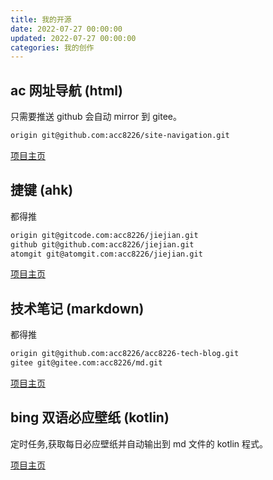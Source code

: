 ```yaml
---
title: 我的开源
date: 2022-07-27 00:00:00
updated: 2022-07-27 00:00:00
categories: 我的创作
---
```


## ac 网址导航 (html)

只需要推送 github 会自动 mirror 到 gitee。

```sh
origin git@github.com:acc8226/site-navigation.git
```

[项目主页](https://github.com/acc8226/site-navigation)

## 捷键 (ahk)

都得推

```sh
origin git@gitcode.com:acc8226/jiejian.git
github git@github.com:acc8226/jiejian.git
atomgit	git@atomgit.com:acc8226/jiejian.git
```

[项目主页](https://gitcode.com/acc8226/jiejian/overview)

## 技术笔记 (markdown)

都得推

```sh
origin git@github.com:acc8226/acc8226-tech-blog.git
gitee git@gitee.com:acc8226/md.git
```

[项目主页](https://github.com/acc8226/acc8226-tech-blog)

## bing 双语必应壁纸 (kotlin)

定时任务,获取每日必应壁纸并自动输出到 md 文件的 kotlin 程式。

[项目主页](https://gitee.com/acc8226/bing-wallpaper-kotlin)
